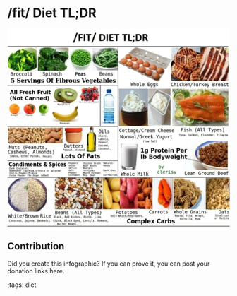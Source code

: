# /fit/ Diet TL;DR

![](fitpics/tldr-fit-diet.webp)

## Contribution

Did you create this infographic? If you can prove it, you can post your donation links here. 

;tags: diet
